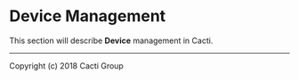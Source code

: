 # Device Management

This section will describe **Device** management in Cacti.

---
Copyright (c) 2018 Cacti Group
